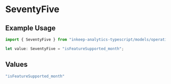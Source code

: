 # SeventyFive

## Example Usage

```typescript
import { SeventyFive } from "inkeep-analytics-typescript/models/operations";

let value: SeventyFive = "isFeatureSupported_month";
```

## Values

```typescript
"isFeatureSupported_month"
```